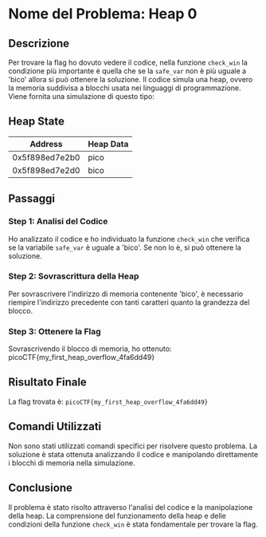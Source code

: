 # Nome del Problema: Heap 0

## Descrizione

Per trovare la flag ho dovuto vedere il codice, nella funzione `check_win` la condizione più importante
è quella che se la `safe_var` non è più uguale a 'bico' allora si può ottenere la soluzione.
Il codice simula una heap, ovvero la memoria suddivisa a blocchi usata nei linguaggi di programmazione. Viene
fornita una simulazione di questo tipo:

## Heap State

| Address           | Heap Data |
|-------------------|-----------|
| 0x5f898ed7e2b0    | pico      |
| 0x5f898ed7e2d0    | bico      |

## Passaggi

### Step 1: Analisi del Codice

Ho analizzato il codice e ho individuato la funzione `check_win` che verifica se la variabile `safe_var` è uguale a 'bico'. Se non lo è, si può ottenere la soluzione.

### Step 2: Sovrascrittura della Heap

Per sovrascrivere l'indirizzo di memoria contenente 'bico', è necessario riempire l'indirizzo precedente con tanti caratteri quanto la grandezza del blocco.

### Step 3: Ottenere la Flag

Sovrascrivendo il blocco di memoria, ho ottenuto: picoCTF{my_first_heap_overflow_4fa6dd49}

## Risultato Finale

La flag trovata è: `picoCTF{my_first_heap_overflow_4fa6dd49}`

## Comandi Utilizzati

Non sono stati utilizzati comandi specifici per risolvere questo problema. La soluzione è stata ottenuta analizzando il codice e manipolando direttamente i blocchi di memoria nella simulazione.

## Conclusione

Il problema è stato risolto attraverso l'analisi del codice e la manipolazione della heap. La comprensione del funzionamento della heap e delle condizioni della funzione `check_win` è stata fondamentale per trovare la flag.

